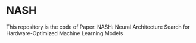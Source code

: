 # NASH
This repository is the code of Paper: NASH: Neural Architecture Search for Hardware-Optimized Machine Learning Models
